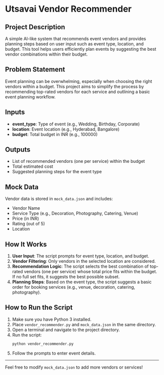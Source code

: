 # Utsavai Vendor Recommender

## Project Description
A simple AI-like system that recommends event vendors and provides planning steps based on user input such as event type, location, and budget. This tool helps users efficiently plan events by suggesting the best vendor combinations within their budget.

## Problem Statement
Event planning can be overwhelming, especially when choosing the right vendors within a budget. This project aims to simplify the process by recommending top-rated vendors for each service and outlining a basic event planning workflow.

## Inputs
- **event_type**: Type of event (e.g., Wedding, Birthday, Corporate)
- **location**: Event location (e.g., Hyderabad, Bangalore)
- **budget**: Total budget in INR (e.g., 100000)

## Outputs
- List of recommended vendors (one per service) within the budget
- Total estimated cost
- Suggested planning steps for the event type

## Mock Data
Vendor data is stored in `mock_data.json` and includes:
- Vendor Name
- Service Type (e.g., Decoration, Photography, Catering, Venue)
- Price (in INR)
- Rating (out of 5)
- Location

## How It Works
1. **User Input**: The script prompts for event type, location, and budget.
2. **Vendor Filtering**: Only vendors in the selected location are considered.
3. **Recommendation Logic**: The script selects the best combination of top-rated vendors (one per service) whose total price fits within the budget. If no full set fits, it suggests the best possible subset.
4. **Planning Steps**: Based on the event type, the script suggests a basic order for booking services (e.g., venue, decoration, catering, photography).

## How to Run the Script
1. Make sure you have Python 3 installed.
2. Place `vendor_recommender.py` and `mock_data.json` in the same directory.
3. Open a terminal and navigate to the project directory.
4. Run the script:
   ```bash
   python vendor_recommender.py
   ```
5. Follow the prompts to enter event details.

---

Feel free to modify `mock_data.json` to add more vendors or services! 
